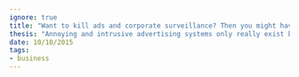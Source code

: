 ```yaml
---
ignore: true
title: "Want to kill ads and corporate surveillance? Then you might have to pay for the internet."
thesis: "Annoying and intrusive advertising systems only really exist because those businesses can't make money any other way. We can change that."
date: 10/10/2015
tags:
- business
---
```


